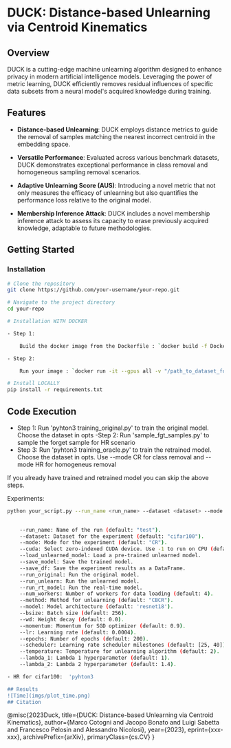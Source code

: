 # DUCK: Distance-based Unlearning via Centroid Kinematics

## Overview

DUCK is a cutting-edge machine unlearning algorithm designed to enhance privacy in modern artificial intelligence models. Leveraging the power of metric learning, DUCK efficiently removes residual influences of specific data subsets from a neural model's acquired knowledge during training.

## Features

- **Distance-based Unlearning**: DUCK employs distance metrics to guide the removal of samples matching the nearest incorrect centroid in the embedding space.

- **Versatile Performance**: Evaluated across various benchmark datasets, DUCK demonstrates exceptional performance in class removal and homogeneous sampling removal scenarios.

- **Adaptive Unlearning Score (AUS)**: Introducing a novel metric that not only measures the efficacy of unlearning but also quantifies the performance loss relative to the original model.

- **Membership Inference Attack**: DUCK includes a novel membership inference attack to assess its capacity to erase previously acquired knowledge, adaptable to future methodologies.

## Getting Started


### Installation

```bash
# Clone the repository
git clone https://github.com/your-username/your-repo.git

# Navigate to the project directory
cd your-repo

# Installation WITH DOCKER

- Step 1:

    Build the docker image from the Dockerfile : `docker build -f Dockerfile -t duck:1.0 . `

- Step 2:

    Run your image : `docker run -it --gpus all -v "/path_to_dataset_folder":/root/data -v "/path_to_duck_folder":/duck duck:1.0 /bin/bash`

# Install LOCALLY 
pip install -r requirements.txt
```

## Code Execution
- Step 1:
      Run 'pyhton3 training_original.py' to train the original model. Choose the dataset in opts
-Step 2:
      Run 'sample_fgt_samples.py' to sample the forget sample for HR scenario
- Step 3:
      Run 'pyhton3 training_oracle.py' to train the retrained model. Choose the dataset in opts. Use --mode CR for class removal and --mode HR for homogeneus removal

If you already have trained and retrained model you can skip the above steps.

Experiments:
```bash
python your_script.py --run_name <run_name> --dataset <dataset> --mode <mode> --cuda <cuda> --load_unlearned_model --save_model --save_df --run_original --run_unlearn --run_rt_model --num_workers <num_workers> --method <method> --model <model> --bsize <bsize> --wd <wd> --momentum <momentum> --lr <lr> --epochs <epochs> --scheduler <scheduler> --temperature <temperature> --lambda_1 <lambda_1> --lambda_2 <lambda_2>```

 
    --run_name: Name of the run (default: "test").
    --dataset: Dataset for the experiment (default: "cifar100").
    --mode: Mode for the experiment (default: "CR").
    --cuda: Select zero-indexed CUDA device. Use -1 to run on CPU (default: 0).
    --load_unlearned_model: Load a pre-trained unlearned model.
    --save_model: Save the trained model.
    --save_df: Save the experiment results as a DataFrame.
    --run_original: Run the original model.
    --run_unlearn: Run the unlearned model.
    --run_rt_model: Run the real-time model.
    --num_workers: Number of workers for data loading (default: 4).
    --method: Method for unlearning (default: "CBCR").
    --model: Model architecture (default: 'resnet18').
    --bsize: Batch size (default: 256).
    --wd: Weight decay (default: 0.0).
    --momentum: Momentum for SGD optimizer (default: 0.9).
    --lr: Learning rate (default: 0.0004).
    --epochs: Number of epochs (default: 200).
    --scheduler: Learning rate scheduler milestones (default: [25, 40]).
    --temperature: Temperature for unlearning algorithm (default: 2).
    --lambda_1: Lambda 1 hyperparameter (default: 1).
    --lambda_2: Lambda 2 hyperparameter (default: 1.4).

- HR for cifar100:  'pyhton3 

## Results
![Time](imgs/plot_time.png)
## Citation

```
@misc{2023Duck,
      title={DUCK: Distance-based Unlearning via Centroid Kinematics}, 
      author={Marco Cotogni and Jacopo Bonato and Luigi Sabetta and Francesco Pelosin and Alessandro Nicolosi},
      year={2023},
      eprint={xxx-xxx},
      archivePrefix={arXiv},
      primaryClass={cs.CV}
}
```

